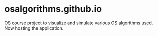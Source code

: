 # osalgorithms.github.io
OS course project to visualize and simulate various OS algorithms used.
Now hosting the application.
